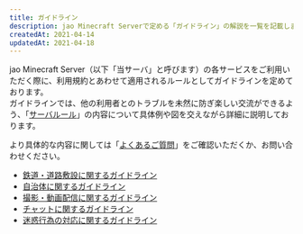 ```yaml
---
title: ガイドライン
description: jao Minecraft Serverで定める「ガイドライン」の解説を一覧を記載します。
createdAt: 2021-04-14
updatedAt: 2021-04-18
---
```


jao Minecraft Server（以下「当サーバ」と呼びます）の各サービスをご利用いただく際に、利用規約とあわせて適用されるルールとしてガイドラインを定めております。  
ガイドラインでは、他の利用者とのトラブルを未然に防ぎ楽しい交流ができるよう、「[サーバルール](/server/rules)」の内容について具体例や図を交えながら詳細に説明しております。

より具体的な内容に関しては「[よくあるご質問](/support/faq)」をご確認いただくか、お問い合わせください。

- [鉄道・道路敷設に関するガイドライン](/server/guidelines/railways)
- [自治体に関するガイドライン](/server/guidelines/cities)
- [撮影・動画配信に関するガイドライン](/server/guidelines/broadcasts)
- [チャットに関するガイドライン](/server/guidelines/communications)
- [迷惑行為の対応に関するガイドライン](/server/guidelines/griefing)
